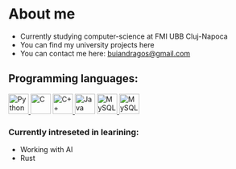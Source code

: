 # About me

- Currently studying computer-science at FMI UBB Cluj-Napoca
- You can find my university projects here
- You can contact me here: buiandragos@gmail.com


## Programming languages:
 <a href="https://www.python.org/" title="Python"><img src="https://github.com/get-icon/geticon/raw/master/icons/python.svg" alt="Python" width="40px" height="40px"> </a><a href="https://en.wikipedia.org/wiki/C_(programming_language)" title="C"><img src="https://github.com/get-icon/geticon/raw/master/icons/c.svg" alt="C" width="40px" height="40px"></a>
<a href="https://isocpp.org/" title="C++"><img src="https://github.com/get-icon/geticon/raw/master/icons/c-plusplus.svg" alt="C++" width="40px" height="40px"> </a> <a href="https://www.java.com/" title="Java"><img src="https://github.com/get-icon/geticon/raw/master/icons/java.svg" alt="Java" width="40px" height="40px"></a> <a href="https://www.microsoft.com/en-us/sql-server/" title="Microsoft SQL Server"> <img src="https://upload.wikimedia.org/wikipedia/de/8/8c/Microsoft_SQL_Server_Logo.svg" alt="MySQL" width="40px" height="40px"> </a> <img src="https://github.com/get-icon/geticon/raw/master/icons/mysql.svg" alt="MySQL" width="40px" height="40px"></a>
### Currently intreseted in learining:
- Working with AI
- Rust
